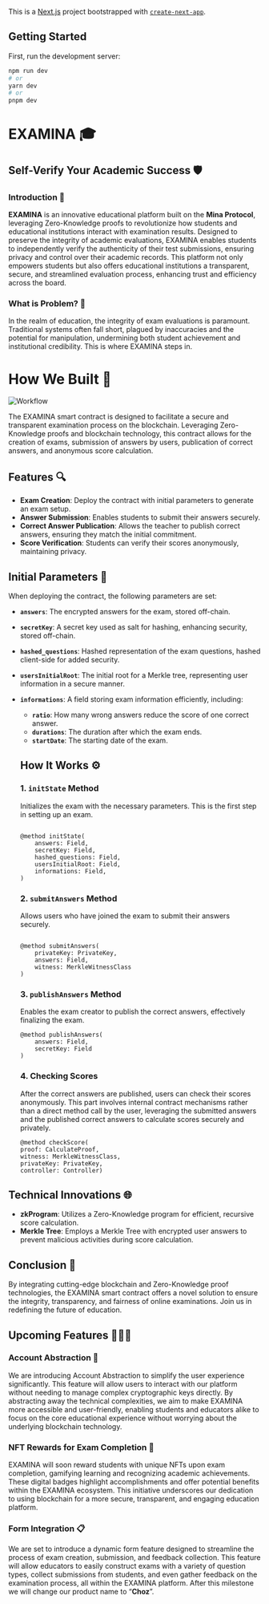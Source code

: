 This is a [Next.js](https://nextjs.org/) project bootstrapped with [`create-next-app`](https://github.com/vercel/next.js/tree/canary/packages/create-next-app).

## Getting Started

First, run the development server:

```bash
npm run dev
# or
yarn dev
# or
pnpm dev
```
# **EXAMINA** 🎓

## **Self-Verify Your Academic Success**  🛡️


### Introduction 🌟

**EXAMINA** is an innovative educational platform built on the **Mina Protocol**, leveraging Zero-Knowledge proofs to revolutionize how students and educational institutions interact with examination results. Designed to preserve the integrity of academic evaluations, EXAMINA enables students to independently verify the authenticity of their test submissions, ensuring privacy and control over their academic records. This platform not only empowers students but also offers educational institutions a transparent, secure, and streamlined evaluation process, enhancing trust and efficiency across the board.

### What is Problem? 🤔

In the realm of education, the integrity of exam evaluations is paramount. Traditional systems often fall short, plagued by inaccuracies and the potential for manipulation, undermining both student achievement and institutional credibility. This is where EXAMINA steps in.

# How We Built 📜
![Workflow](https://cdn.discordapp.com/attachments/1093078800943829053/1212838359928410132/image.png?ex=65f34abe&is=65e0d5be&hm=a6fdba0c27f051606c14c146979e3cb241aa5d05883562744920a1ea808809b2&)

The EXAMINA smart contract is designed to facilitate a secure and transparent examination process on the blockchain. Leveraging Zero-Knowledge proofs and blockchain technology, this contract allows for the creation of exams, submission of answers by users, publication of correct answers, and anonymous score calculation.

## Features 🔍

- **Exam Creation**: Deploy the contract with initial parameters to generate an exam setup.
- **Answer Submission**: Enables students to submit their answers securely.
- **Correct Answer Publication**: Allows the teacher to publish correct answers, ensuring they match the initial commitment.
- **Score Verification**: Students can verify their scores anonymously, maintaining privacy.

## Initial Parameters 📝

When deploying the contract, the following parameters are set:

- **`answers`**: The encrypted answers for the exam, stored off-chain.
- **`secretKey`**: A secret key used as salt for hashing, enhancing security, stored off-chain.
- **`hashed_questions`**: Hashed representation of the exam questions, hashed client-side for added security.
- **`usersInitialRoot`**: The initial root for a Merkle tree, representing user information in a secure manner.
- **`informations`**: A field storing exam information efficiently, including:
    - **`ratio`**: How many wrong answers reduce the score of one correct answer.
    - **`durations`**: The duration after which the exam ends.
    - **`startDate`**: The starting date of the exam.
    
    ## How It Works ⚙️
    
    ### 1. **`initState`** Method
    
    Initializes the exam with the necessary parameters. This is the first step in setting up an exam.
    
    ```tsx
    
    @method initState(
        answers: Field,
        secretKey: Field,
        hashed_questions: Field,
        usersInitialRoot: Field,
        informations: Field,
    )
    
    ```
    
    ### 2. **`submitAnswers`** Method
    
    Allows users who have joined the exam to submit their answers securely.
    
    ```tsx
    
    @method submitAnswers(
        privateKey: PrivateKey,
        answers: Field,
        witness: MerkleWitnessClass
    )
    
    ```
    
    ### 3. **`publishAnswers`** Method
    
    Enables the exam creator to publish the correct answers, effectively finalizing the exam.
    
    ```tsx
    @method publishAnswers(
        answers: Field,
        secretKey: Field
    )
    
    ```
    
    ### 4. Checking Scores
    
    
    After the correct answers are published, users can check their scores anonymously. This part involves internal contract mechanisms rather than a direct method call by the user, leveraging the submitted answers and the published correct answers to calculate scores securely and privately.

    ```tsx
    @method checkScore(
    proof: CalculateProof,
    witness: MerkleWitnessClass,
    privateKey: PrivateKey,
    controller: Controller)
    ```

## Technical Innovations 🌐

- **zkProgram**: Utilizes a Zero-Knowledge program for efficient, recursive score calculation.
- **Merkle Tree**:  Employs a Merkle Tree with encrypted user answers to prevent malicious activities during score calculation.

## Conclusion 🎉

By integrating cutting-edge blockchain and Zero-Knowledge proof technologies, the EXAMINA smart contract offers a novel solution to ensure the integrity, transparency, and fairness of online examinations. Join us in redefining the future of education.

## Upcoming Features 🚀🚀🚀

### Account Abstraction 🎨

We are introducing Account Abstraction to simplify the user experience significantly. This feature will allow users to interact with our platform without needing to manage complex cryptographic keys directly. By abstracting away the technical complexities, we aim to make EXAMINA more accessible and user-friendly, enabling students and educators alike to focus on the core educational experience without worrying about the underlying blockchain technology.

### NFT Rewards for Exam Completion 🏅

EXAMINA will soon reward students with unique NFTs upon exam completion, gamifying learning and recognizing academic achievements. These digital badges highlight accomplishments and offer potential benefits within the EXAMINA ecosystem. This initiative underscores our dedication to using blockchain for a more secure, transparent, and engaging education platform.

### Form Integration 📋
 
We are set to introduce a dynamic form feature designed to streamline the process of exam creation, submission, and feedback collection. This feature will allow educators to easily construct exams with a variety of question types, collect submissions from students, and even gather feedback on the examination process, all within the EXAMINA platform. After this milestone we will change our product name to “**Choz**”.

